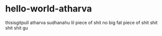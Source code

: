 # hello-world-atharva

thisisgitpull
atharva
sudhanahu lil piece of shit
no big fat piece of shit
shit shit shit gu
